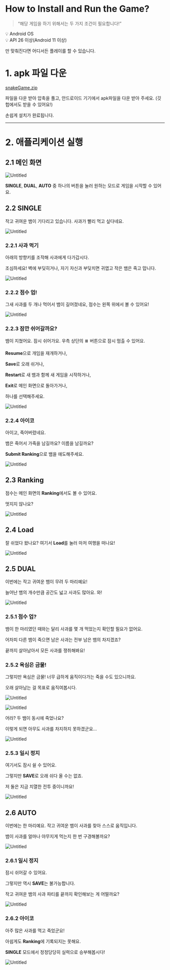 # How to Install and Run the Game?

> “해당 게임을 하기 위해서는 두 가지 조건이 필요합니다!”
> 

<aside>
💡 Android OS

</aside>

<aside>
💡 API 26 이상(Android 11 이상)

</aside>

만 맞춰진다면 어디서든 플레이를 할 수 있습니다.

# 1. apk 파일 다운

[snakeGame.zip](snakeGame.zip)

파일을 다운 받아 압축을 풀고, 안드로이드 기기에서 apk파일을 다운 받아 주세요. (깃헙에서도 받을 수 있어요!)

손쉽게 설치가 완료됩니다.

---

# 2. 애플리케이션 실행

## 2.1 메인 화면

![Untitled](Untitled.png)

**SINGLE**, **DUAL**, **AUTO** 중 하나의 버튼을 눌러 원하는 모드로 게임을 시작할 수 있어요.

## 2.2 SINGLE

작고 귀여운 뱀이 기다리고 있습니다. 사과가 빨리 먹고 싶다네요.

![Untitled](Untitled%201.png)

### 2.2.1 사과 먹기

아래의 방향키를 조작해 사과에게 다가갑시다. 

조심하세요! 벽에 부딪히거나, 자기 자신과 부딪치면 귀엽고 작은 뱀은 죽고 맙니다. 

![Untitled](Untitled%202.png)

### 2.2.2 점수 업!

그새 사과를 두 개나 먹어서 뱀이 길어졌네요, 점수는 왼쪽 위에서 볼 수 있어요!

![Untitled](Untitled%203.png)

### 2.2.3 잠깐 쉬어갈까요?

뱀이 지쳤어요. 잠시 쉬어가요. 우측 상단의 ⏸️ 버튼으로 잠시 멈출 수 있어요. 

**Resume**으로 개임을 재개하거나,

**Save**로 오래 쉬거나,

**Restart**로 새 뱀과 함께 새 게임을 시작하거나,

**Exit**로 메인 화면으로 돌아가거나, 

하나를 선택해주세요.

![Untitled](Untitled%204.png)

### 2.2.4 아이코

아이고, 죽어버렸네요.

뱀은 죽어서 가죽을 남길까요? 이름을 남길까요?

**Submit Ranking**으로 뱀을 애도해주세요.

![Untitled](Untitled%205.png)

## 2.3 Ranking

점수는 메인 화면의 **Ranking**에서도 볼 수 있어요.

멋지지 않나요?

![Untitled](Untitled%206.png)

## 2.4 Load

잘 쉬었다 왔나요? 여기서 **Load**를 눌러 마저 여행을 떠나요!

![Untitled](Untitled.png)

## 2.5 DUAL

이번에는 작고 귀여운 뱀이 무려 두 마리예요!

늘어난 뱀의 개수만큼 공간도 넓고 사과도 많아요. 와!

![Untitled](Untitled%207.png)

### 2.5.1 점수 업?

뱀이 한 마리였던 때와는 달리 사과를 몇 개 먹었는지 확인할 필요가 없어요.  

어차피 다른 뱀이 죽으면 남은 사과는 전부 남은 뱀의 차지겠죠? 

끝까지 살아남아서 모든 사과를 쟁취해봐요! 

### 2.5.2 욕심은 금물!

그렇지만 욕심은 금물! 너무 급하게 움직이다가는 죽을 수도 있으니까요. 

오래 살아남는 걸 목표로 움직여봅시다.

![Untitled](Untitled%208.png)

![Untitled](Untitled%209.png)

어라? 두 뱀이 동시에 죽었나요?

이렇게 되면 아무도 사과를 차지하지 못하겠군요…

![Untitled](Untitled%2010.png)

### 2.5.3 일시 정지

여기서도 잠시 쉴 수 있어요. 

그렇지만 **SAVE**로 오래 쉬다 올 수는 없죠.

저 둘은 지금 치열한 전투 중이니까요!

![Untitled](Untitled%2011.png)

## 2.6 AUTO

이번에는 한 마리예요. 작고 귀여운 뱀이 사과를 찾아 스스로 움직입니다. 

뱀이 사과를 얼마나 야무지게 먹는지 한 번 구경해볼까요?

![Untitled](Untitled%2012.png)

### 2.6.1 일시 정지

잠시 쉬어갈 수 있어요.

그렇지만 역시 **SAVE**는 불가능합니다. 

작고 귀여운 뱀의 사과 파티를 끝까지 확인해보는 게 어떨까요?

![Untitled](Untitled%2013.png)

### 2.6.2 아이코

아주 많은 사과를 먹고 죽었군요!

아쉽게도 **Ranking**에 기록되지는 못해요.

**SINGLE** 모드에서 정정당당히 실력으로 승부해봅시다!

![Untitled](Untitled%2014.png)
